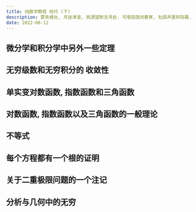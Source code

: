 ```yaml
---
title: 纯数学教程 哈代 (下)
description: 雾失楼台, 月迷津渡, 桃源望断无寻处. 可堪孤馆闭春寒, 杜鹃声里斜阳暮.
date: 2022-06-12
---
```


## 微分学和积分学中另外一些定理

## 无穷级数和无穷积分的 收敛性

## 单实变对数函数, 指数函数和三角函数

## 对数函数, 指数函数以及三角函数的一般理论

## 不等式

## 每个方程都有一个根的证明

## 关于二重极限问题的一个注记

## 分析与几何中的无穷
